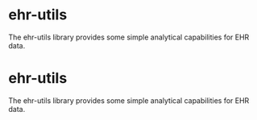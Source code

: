 # ehr-utils

The ehr-utils library provides some simple analytical capabilities for EHR data.
# ehr-utils

The ehr-utils library provides some simple analytical capabilities for EHR data.


